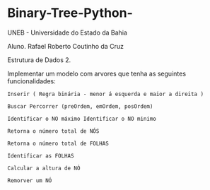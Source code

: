 # Binary-Tree-Python-
UNEB - Universidade do Estado da Bahia  

Aluno. Rafael Roberto Coutinho da Cruz  

Estrutura de Dados 2.  

  Implementar um modelo com arvores que tenha as seguintes funcionalidades: 
    
    Inserir ( Regra binária - menor á esquerda e maior a direita ) 
    
    Buscar Percorrer (preOrdem, emOrdem, posOrdem) 
    
    Identificar o NO máximo Identificar o NO minimo 
    
    Retorna o número total de NÓS
    
    Retorna o número total de FOLHAS 
    
    Identificar as FOLHAS 
    
    Calcular a altura de NÓ 
    
    Remorver um NÓ
